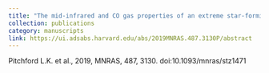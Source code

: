 ```yaml
---
title: "The mid-infrared and CO gas properties of an extreme star-forming FeLoBAL quasar"
collection: publications
category: manuscripts
link: https://ui.adsabs.harvard.edu/abs/2019MNRAS.487.3130P/abstract
---
```

Pitchford L.K. et al., 2019, MNRAS, 487, 3130. doi:10.1093/mnras/stz1471

